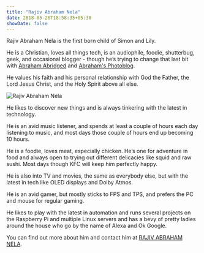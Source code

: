 ```yaml
---
title: "Rajiv Abraham Nela"
date: 2018-05-26T18:58:35+05:30
showDate: false
---
```


Rajiv Abraham Nela is the first born child of Simon and Lily. 

He is a Christian, loves all things tech, is an audiophile, foodie, shutterbug, geek, and occasional blogger - though he’s trying to change that last bit with <a href="https://abraham.one/" target="_blank" rel="noopener">Abraham Abridged</a> and <a href="https://abraham.red/" target="_blank" rel="noopener">Abraham&apos;s Photoblog</a>.

He values his faith and his personal relationship with God the Father, the Lord Jesus Christ, and the Holy Spirit above all else.

![Rajiv Abraham Nela](/images/IMG_0583.JPG "Rajiv Abraham Nela")

He likes to discover new things and is always tinkering with the latest in technology.

He is an avid music listener, and spends at least a couple of hours each day listening to music, and most days those couple of hours end up becoming 10 hours.

He is a foodie, loves meat, especially chicken. He’s one for adventure in food and always open to trying out different delicacies like squid and raw sushi. Most days though KFC will keep him perfectly happy.

He is also into TV and movies, the same as everybody else, but with the latest in tech like OLED displays and Dolby Atmos.

He is an avid gamer, but mostly sticks to FPS and TPS, and prefers the PC and mouse for regular gaming.

He likes to play with the latest in automation and runs several projects on the Raspberry Pi and multiple Linux servers and has a bevy of pretty ladies around the house who go by the name of Alexa and Ok Google.

You can find out more about him and contact him at <a href="https://a.brah.am/" target="_blank" rel="noopener">RAJIV ABRAHAM NELA</a>.